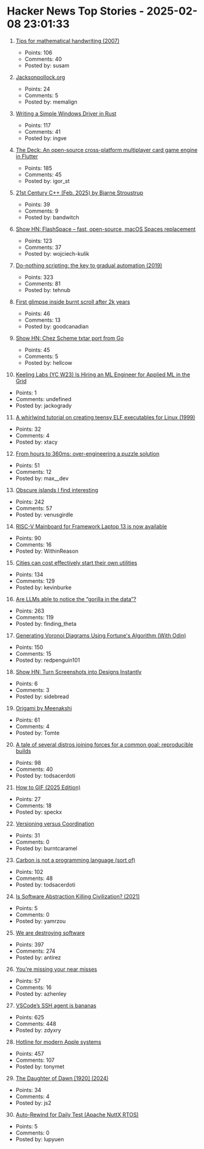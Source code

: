# Hacker News Top Stories - 2025-02-08 23:01:33

1. [Tips for mathematical handwriting (2007)](https://johnkerl.org/doc/ortho/ortho.html)
   - Points: 106
   - Comments: 40
   - Posted by: susam

2. [Jacksonpollock.org](https://jacksonpollock.org/)
   - Points: 24
   - Comments: 5
   - Posted by: memalign

3. [Writing a Simple Windows Driver in Rust](https://scorpiosoftware.net/2025/02/08/writing-a-simple-driver-in-rust/)
   - Points: 117
   - Comments: 41
   - Posted by: ingve

4. [The Deck: An open-source cross-platform multiplayer card game engine in Flutter](https://github.com/xajik/thedeck)
   - Points: 185
   - Comments: 45
   - Posted by: igor_st

5. [21st Century C++ (Feb. 2025) by Bjarne Stroustrup](https://cacm.acm.org/blogcacm/21st-century-c/)
   - Points: 39
   - Comments: 9
   - Posted by: bandwitch

6. [Show HN: FlashSpace – fast, open-source, macOS Spaces replacement](https://github.com/wojciech-kulik/FlashSpace)
   - Points: 123
   - Comments: 37
   - Posted by: wojciech-kulik

7. [Do-nothing scripting: the key to gradual automation (2019)](https://blog.danslimmon.com/2019/07/15/do-nothing-scripting-the-key-to-gradual-automation/)
   - Points: 323
   - Comments: 81
   - Posted by: tehnub

8. [First glimpse inside burnt scroll after 2k years](https://www.bbc.co.uk/news/articles/c5yvrq7dyg6o)
   - Points: 46
   - Comments: 13
   - Posted by: goodcanadian

9. [Show HN: Chez Scheme txtar port from Go](https://git.sr.ht/~egtann/txtar/)
   - Points: 45
   - Comments: 5
   - Posted by: hellcow

10. [Keeling Labs (YC W23) Is Hiring an ML Engineer for Applied ML in the Grid](https://www.keelinglabs.com/jobs)
   - Points: 1
   - Comments: undefined
   - Posted by: jackogrady

11. [A whirlwind tutorial on creating teensy ELF executables for Linux (1999)](https://www.muppetlabs.com/~breadbox/software/tiny/teensy.html)
   - Points: 32
   - Comments: 4
   - Posted by: xtacy

12. [From hours to 360ms: over-engineering a puzzle solution](https://blog.danielh.cc/blog/puzzle)
   - Points: 51
   - Comments: 12
   - Posted by: max__dev

13. [Obscure islands I find interesting](https://amanvir.com/obscure-islands)
   - Points: 242
   - Comments: 57
   - Posted by: venusgirdle

14. [RISC-V Mainboard for Framework Laptop 13 is now available](https://frame.work/gb/en/blog/risc-v-mainboard-for-framework-laptop-13-is-now-available)
   - Points: 90
   - Comments: 16
   - Posted by: WithinReason

15. [Cities can cost effectively start their own utilities](https://kevin.burke.dev/kevin/norcal-cities-new-utility/)
   - Points: 134
   - Comments: 129
   - Posted by: kevinburke

16. [Are LLMs able to notice the “gorilla in the data”?](https://chiraaggohel.com/posts/llms-eda/)
   - Points: 263
   - Comments: 119
   - Posted by: finding_theta

17. [Generating Voronoi Diagrams Using Fortune's Algorithm (With Odin)](https://redpenguin101.github.io/html/posts/2025_01_21_voronoi.html)
   - Points: 150
   - Comments: 15
   - Posted by: redpenguin101

18. [Show HN: Turn Screenshots into Designs Instantly](https://getklippy.com)
   - Points: 6
   - Comments: 3
   - Posted by: sidebread

19. [Origami by Meenakshi](https://origamee.net/)
   - Points: 61
   - Comments: 4
   - Posted by: Tomte

20. [A tale of several distros joining forces for a common goal: reproducible builds](https://video.fosdem.org/2025/h1302/fosdem-2025-6479-a-tale-of-several-distros-joining-forces-for-a-common-goal-reproducible-builds.av1.webm)
   - Points: 98
   - Comments: 40
   - Posted by: todsacerdoti

21. [How to GIF (2025 Edition)](https://fullystacked.net/how-to-gif-2025/)
   - Points: 27
   - Comments: 18
   - Posted by: speckx

22. [Versioning versus Coordination](https://brooker.co.za/blog/2025/02/04/versioning.html)
   - Points: 31
   - Comments: 0
   - Posted by: burntcaramel

23. [Carbon is not a programming language (sort of)](https://herecomesthemoon.net/2025/02/carbon-is-not-a-language/)
   - Points: 102
   - Comments: 48
   - Posted by: todsacerdoti

24. [Is Software Abstraction Killing Civilization? (2021)](https://datagubbe.se/endofciv/)
   - Points: 5
   - Comments: 0
   - Posted by: yamrzou

25. [We are destroying software](https://antirez.com/news/145)
   - Points: 397
   - Comments: 274
   - Posted by: antirez

26. [You're missing your near misses](https://surfingcomplexity.blog/2025/02/01/youre-missing-your-near-misses/)
   - Points: 57
   - Comments: 16
   - Posted by: azhenley

27. [VSCode’s SSH agent is bananas](https://fly.io/blog/vscode-ssh-wtf/)
   - Points: 625
   - Comments: 448
   - Posted by: zdyxry

28. [Hotline for modern Apple systems](https://github.com/mierau/hotline)
   - Points: 457
   - Comments: 107
   - Posted by: tonymet

29. [The Daughter of Dawn [1920] (2024)](https://www.afi.com/news/the-daughter-of-dawn-1920-afi-catalog-spotlight/)
   - Points: 34
   - Comments: 4
   - Posted by: js2

30. [Auto-Rewind for Daily Test (Apache NuttX RTOS)](https://lupyuen.org/articles/rewind.html)
   - Points: 5
   - Comments: 0
   - Posted by: lupyuen

